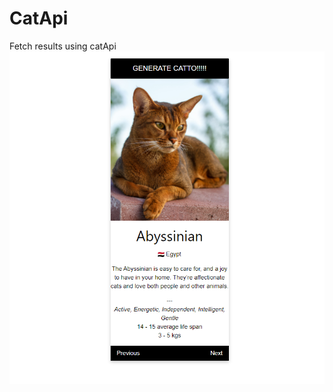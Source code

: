 # CatApi
Fetch results using catApi
![alt text](https://github.com/georgipetrov98/CatApi/blob/main/Untitled.png)
